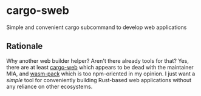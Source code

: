 # cargo-sweb
Simple and convenient cargo subcommand to develop web applications

## Rationale

Why another web builder helper? Aren't there already tools for that? Yes, there are at least [cargo-web](https://github.com/koute/cargo-web) which appears to be dead with the maintainer MIA, and [wasm-pack](https://github.com/rustwasm/wasm-pack) which is too npm-oriented in my opinion.
I just want a _simple_ tool for conveniently building Rust-based web applications without any reliance on other ecosystems.
